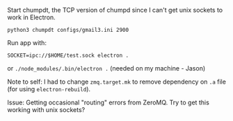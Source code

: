 Start chumpdt, the TCP version of chumpd since I can't get unix sockets to work in Electron.

`python3 chumpdt configs/gmail3.ini 2900`

Run app with:

`SOCKET=ipc://$HOME/test.sock electron .`

or `./node_modules/.bin/electron .`
(needed on my machine - Jason)


Note to self: I had to change `zmq.target.mk` to remove dependency on `.a` file (for using `electron-rebuild`).

Issue: Getting occasional "routing" errors from ZeroMQ. Try to get this working with unix sockets?